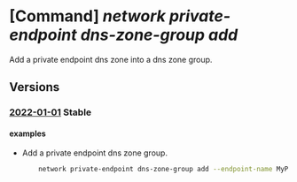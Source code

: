 # [Command] _network private-endpoint dns-zone-group add_

Add a private endpoint dns zone into a dns zone group.

## Versions

### [2022-01-01](/Resources/mgmt-plane/L3N1YnNjcmlwdGlvbnMve30vcmVzb3VyY2Vncm91cHMve30vcHJvdmlkZXJzL21pY3Jvc29mdC5uZXR3b3JrL3ByaXZhdGVlbmRwb2ludHMve30vcHJpdmF0ZWRuc3pvbmVncm91cHMve30=/2022-01-01.xml) **Stable**

<!-- mgmt-plane /subscriptions/{}/resourcegroups/{}/providers/microsoft.network/privateendpoints/{}/privatednszonegroups/{} 2022-01-01 properties.privateDnsZoneConfigs[] -->

#### examples

- Add a private endpoint dns zone group.
    ```bash
        network private-endpoint dns-zone-group add --endpoint-name MyPE -g MyRG -n MyZoneGroup --zone-name Zone1 --private-dns-zone PrivateDNSZone1
    ```
